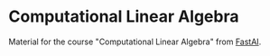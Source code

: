 # Computational Linear Algebra

Material for the course "Computational Linear Algebra" from [FastAI](https://www.fast.ai/2017/07/17/num-lin-alg/).
